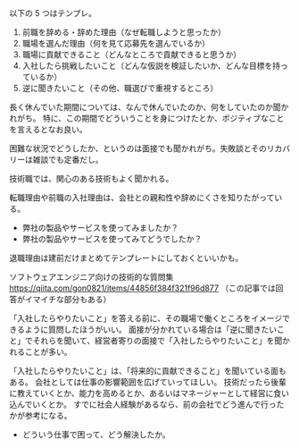 以下の 5 つはテンプレ。

1. 前職を辞める・辞めた理由（なぜ転職しようと思ったか）
2. 職場を選んだ理由（何を見て応募先を選んでいるか）
3. 職場に貢献できること（どんなところで貢献できると思うか）
4. 入社したら挑戦したいこと（どんな仮説を検証したいか、どんな目標を持っているか）
5. 逆に聞きたいこと（その他、職選びで重視するところ）

長く休んでいた期間については、なんで休んでいたのか、何をしていたのか聞かれがち。
特に、この期間でどういうことを身につけたとか、ポジティブなことを言えるとなお良い。

困難な状況でどうしたか、というのは面接でも聞かれがち。失敗談とそのリカバリーは雑談でも定番だし。

技術職では、関心のある技術もよく聞かれる。

転職理由や前職の入社理由は、会社との親和性や辞めにくさを知りたがっている。

- 弊社の製品やサービスを使ってみましたか？
- 弊社の製品やサービスを使ってみてどうでしたか？

退職理由は建前だけまとめてテンプレートにしておくといいかも。

ソフトウェアエンジニア向けの技術的な質問集
https://qiita.com/gon0821/items/44856f384f321f96d877
（この記事では回答がイマイチな部分もある）

「入社したらやりたいこと」を答える前に、その職場で働くところをイメージできるように質問したほうがいい。
面接が分かれている場合は「逆に聞きたいこと」でそれらを聞いて、経営者寄りの面接で「入社したらやりたいこと」を聞かれることが多い。

「入社したらやりたいこと」は、「将来的に貢献できること」を聞いている面もある。
会社としては仕事の影響範囲を広げていってほしい。
技術だったら後輩に教えていくとか、能力を高めるとか、あるいはマネージャーとして経営に食い込んでいくとか。
すでに社会人経験があるなら、前の会社でどう進んで行ったかが参考になる。

- どういう仕事で困って、どう解決したか。
